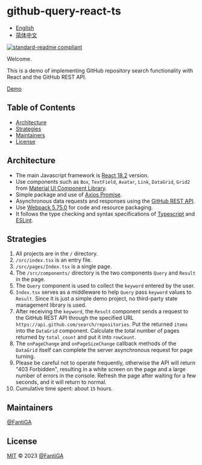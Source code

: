 <!--
 * @Author: fantiga
 * @Date: 2022-12-13 20:35:36
 * @LastEditTime: 2022-12-17 20:48:39
 * @LastEditors: fantiga
 * @FilePath: /github-query-react-ts/README.md
-->
# github-query-react-ts

- [English](README.md)
- [简体中文](README.zh-CN.md)

[![standard-readme compliant](https://img.shields.io/badge/standard--readme-OK-green.svg?style=flat-square)](https://github.com/RichardLitt/standard-readme)

Welcome.

This is a demo of implementing GitHub repository search functionality with React and the GitHub REST API.

[Demo](https://fantiga.github.io/github-query-react-ts/dist/)

## Table of Contents

- [Architecture](#architecture)
- [Strategies](#strategies)
- [Maintainers](#maintainers)
- [License](#license)

## Architecture

 - The main Javascript framework is [React 18.2](https://reactjs.org/) version.
 - Use components such as `Box`, `TextField`, `Avatar`, `Link`, `DataGrid`, `Grid2` from [Material UI Component Library](https://mui.com/).
 - Simple package and use of [Axios Promise](https://axios-http.com/).
 - Asynchronous data requests and responses using the [GitHub REST API](https://docs.github.com/en/rest).
 - Use [Webpack 5.75.0](https://webpack.js.org/) for code and resource packaging.
 - It follows the type checking and syntax specifications of [Typescript](https://www.typescriptlang.org/) and [ESLint](https://eslint.org/).

## Strategies

 1. All projects are in the `/` directory.
 2. `/src/index.tsx` is an entry file.
 3. `/src/pages/Index.tsx` is a single page. 
 4. The `/src/components/` directory is the two components `Query` and `Result` in the page.
 5. The `Query` component is used to collect the `keyword` entered by the user.
 6. `Index.tsx` serves as a middleware to help `Query` pass `keyword` values to `Result`. Since it is just a simple demo project, no third-party state management library is used.
 7. After receiving the `keyword`, the `Result` component sends a request to the GitHub REST API through the specified URL `https://api.github.com/search/repositories`. Put the returned `items` into the `DataGrid` component. Calculate the total number of pages returned by `total_count` and put it into `rowCount`.
 8. The `onPageChange` and `onPageSizeChange` callback methods of the `DataGrid` itself can complete the server asynchronous request for page turning.
 9. Please be careful not to operate frequently, otherwise the API will return "403 Forbidden", resulting in a white screen on the page and a large number of errors in the console. Refresh the page after waiting for a few seconds, and it will return to normal.
 10. Cumulative time spent: about `15` hours.


## Maintainers

[@FantiGA](https://github.com/FantiGA)

## License

[MIT](LICENSE)  © 2023 [@FantiGA](https://github.com/FantiGA)
